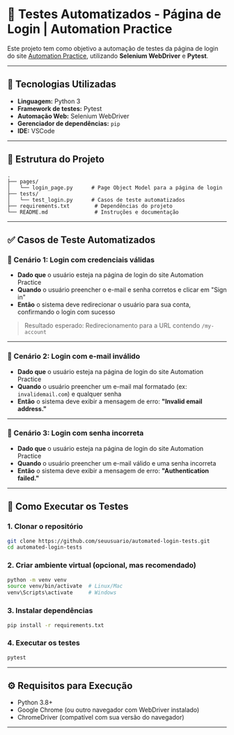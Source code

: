 # 🔐 Testes Automatizados - Página de Login | Automation Practice

Este projeto tem como objetivo a automação de testes da página de login do site [Automation Practice](http://automationpractice.pl/index.php?controller=authentication&back=my-account), utilizando **Selenium WebDriver** e **Pytest**.

---

## 🧪 Tecnologias Utilizadas

- **Linguagem:** Python 3
- **Framework de testes:** Pytest
- **Automação Web:** Selenium WebDriver
- **Gerenciador de dependências:** `pip`
- **IDE:** VSCode

---

## 📂 Estrutura do Projeto

```
.
├── pages/
│   └── login_page.py      # Page Object Model para a página de login
├── tests/
│   └── test_login.py      # Casos de teste automatizados
├── requirements.txt        # Dependências do projeto
└── README.md               # Instruções e documentação
```

---

## ✅ Casos de Teste Automatizados

### 🧪 Cenário 1: Login com credenciais válidas

- **Dado que** o usuário esteja na página de login do site Automation Practice
- **Quando** o usuário preencher o e-mail e senha corretos e clicar em "Sign in"
- **Então** o sistema deve redirecionar o usuário para sua conta, confirmando o login com sucesso

> Resultado esperado: Redirecionamento para a URL contendo `/my-account`

---

### 🧪 Cenário 2: Login com e-mail inválido

- **Dado que** o usuário esteja na página de login do site Automation Practice
- **Quando** o usuário preencher um e-mail mal formatado (ex: `invalidemail.com`) e qualquer senha
- **Então** o sistema deve exibir a mensagem de erro: **"Invalid email address."**

---

### 🧪 Cenário 3: Login com senha incorreta

- **Dado que** o usuário esteja na página de login do site Automation Practice
- **Quando** o usuário preencher um e-mail válido e uma senha incorreta
- **Então** o sistema deve exibir a mensagem de erro: **"Authentication failed."**

---

## 🚀 Como Executar os Testes

### 1. Clonar o repositório

```bash
git clone https://github.com/seuusuario/automated-login-tests.git
cd automated-login-tests
```

### 2. Criar ambiente virtual (opcional, mas recomendado)

```bash
python -m venv venv
source venv/bin/activate  # Linux/Mac
venv\Scripts\activate     # Windows
```

### 3. Instalar dependências

```bash
pip install -r requirements.txt
```

### 4. Executar os testes

```bash
pytest
```

---

## ⚙️ Requisitos para Execução

- Python 3.8+
- Google Chrome (ou outro navegador com WebDriver instalado)
- ChromeDriver (compatível com sua versão do navegador)

---
